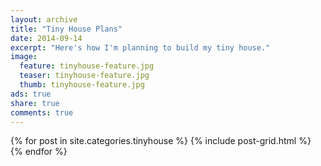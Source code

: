 ```yaml
---
layout: archive
title: "Tiny House Plans"
date: 2014-09-14
excerpt: "Here's how I'm planning to build my tiny house."
image:
  feature: tinyhouse-feature.jpg
  teaser: tinyhouse-feature.jpg
  thumb: tinyhouse-feature.jpg
ads: true
share: true
comments: true
---
```


<div class="tiles">
{% for post in site.categories.tinyhouse %}
  {% include post-grid.html %}
{% endfor %}
</div><!-- /.tiles -->